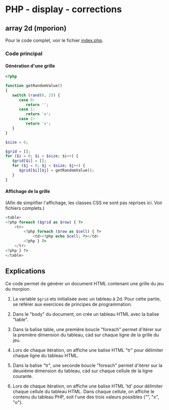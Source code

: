 # PHP - display - corrections

## array 2d (mporion)

Pour le code complet, voir le fichier [index.php](./index.php).

### Code principal

#### Génération d'une grille

```php
<?php

function getRandomValue()
{
   switch (rand(0, 2)) {
      case 0:
         return '';
      case 1:
         return 'o';
      case 2:
         return 'x';
   }
}

$size = 6;

$grid = [];
for ($i = 0; $i < $size; $i++) {
   $grid[$i] = [];
   for ($j = 0; $j < $size; $j++) {
      $grid[$i][$j] = getRandomValue();
   }
}

```

#### Affichage de la grille

(Afin de simplifier l'affichage, les classes CSS ne sont pas reprises ici. Voir fichiers complets.)

```php
<table>
<?php foreach ($grid as $row) { ?>
    <tr>
        <?php foreach ($row as $cell) { ?>
            <td><?php echo $cell; ?></td>
        <?php } ?>
    </tr>
<?php } ?>
</table>
```

## Explications

Ce code permet de générer un document HTML contenant une grille du jeu du morpion

1. La variable `$grid` ets initialisée avec un tableau à 2d. Pour cette partie, se référer aux exercices de principes de programmation.

2. Dans le "body" du document, on crée un tableau HTML avec la balise "table".

3. Dans la balise table, une première boucle "foreach" permet d'itérer sur la première dimension du tableau, càd sur chaque ligne de la grille du jeu.

4. Lors de chaque itération, on affiche une balise HTML "tr" pour délimiter chaque ligne du tableau HTML.

5. Dans la balise "tr", une seconde boucle "foreach" permet d'itérer sur la deuxième dimension du tableau, càd sur chaque cellule de la ligne courante.

6. Lors de chaque itération, on affiche une balise HTML 'td' pour délimiter chaque cellule du tableau HTML. Dans chaque cellule, on affiche le contenu du tableau PHP, soit l'une des trois valeurs possibles ("", "x", "o").

